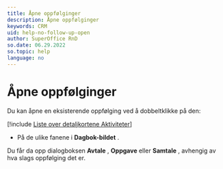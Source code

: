 ```yaml
---
title: Åpne oppfølginger
description: Åpne oppfølginger
keywords: CRM
uid: help-no-follow-up-open
author: SuperOffice RnD
so.date: 06.29.2022
so.topic: help
language: no
---
```


# Åpne oppfølginger

Du kan åpne en eksisterende oppfølging ved å dobbeltklikke på den:

<!-- markdownlint-disable MD032 -->
[!include [Liste over detaljkortene Aktiviteter](../../learn/includes/list-activities-section-tabs.md)]
* På de ulike fanene i  **Dagbok-bildet** .
<!-- markdownlint-restore -->

Du får da opp  dialogboksen **Avtale** , **Oppgave** eller **Samtale** , avhengig av hva slags oppfølging det er.
